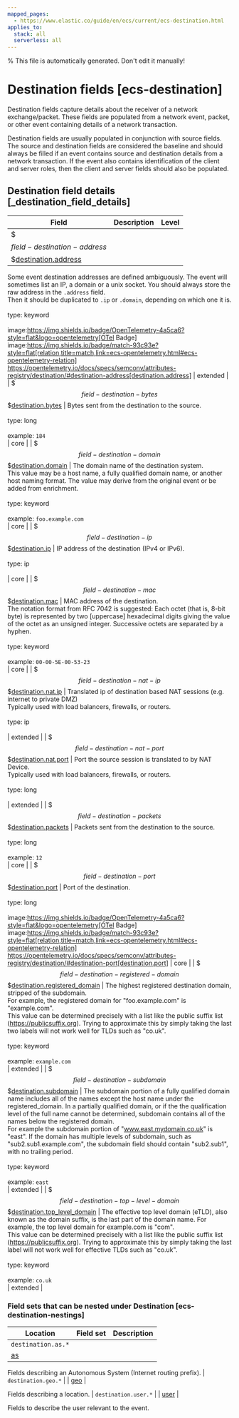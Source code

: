 ```yaml
---
mapped_pages:
  - https://www.elastic.co/guide/en/ecs/current/ecs-destination.html
applies_to:
  stack: all
  serverless: all
---
```

% This file is automatically generated. Don't edit it manually!

# Destination fields [ecs-destination]

Destination fields capture details about the receiver of a network exchange/packet. These fields are populated from a network event, packet, or other event containing details of a network transaction.

Destination fields are usually populated in conjunction with source fields. The source and destination fields are considered the baseline and should always be filled if an event contains source and destination details from a network transaction. If the event also contains identification of the client and server roles, then the client and server fields should also be populated.

## Destination field details [_destination_field_details]

| Field | Description | Level |
| --- | --- | --- |
| $$$field-destination-address$$$[destination.address](#field-destination-address) |
Some event destination addresses are defined ambiguously. The event will sometimes list an IP, a domain or a unix socket.  You should always store the raw address in the `.address` field.<br>Then it should be duplicated to `.ip` or `.domain`, depending on which one it is.<br><br>type: keyword<br><br>
image:https://img.shields.io/badge/OpenTelemetry-4a5ca6?style=flat&logo=opentelemetry[OTel Badge] image:https://img.shields.io/badge/match-93c93e?style=flat[relation,title=match,link=ecs-opentelemetry.html#ecs-opentelemetry-relation] https://opentelemetry.io/docs/specs/semconv/attributes-registry/destination/#destination-address[destination.address] | extended |
| $$$field-destination-bytes$$$[destination.bytes](#field-destination-bytes) |
Bytes sent from the destination to the source.<br><br>type: long<br><br>
example: `184`<br> | core |
| $$$field-destination-domain$$$[destination.domain](#field-destination-domain) |
The domain name of the destination system.<br>This value may be a host name, a fully qualified domain name, or another host naming format. The value may derive from the original event or be added from enrichment.<br><br>type: keyword<br><br>
example: `foo.example.com`<br> | core |
| $$$field-destination-ip$$$[destination.ip](#field-destination-ip) |
IP address of the destination (IPv4 or IPv6).<br><br>type: ip<br><br>
 | core |
| $$$field-destination-mac$$$[destination.mac](#field-destination-mac) |
MAC address of the destination.<br>The notation format from RFC 7042 is suggested: Each octet (that is, 8-bit byte) is represented by two [uppercase] hexadecimal digits giving the value of the octet as an unsigned integer. Successive octets are separated by a hyphen.<br><br>type: keyword<br><br>
example: `00-00-5E-00-53-23`<br> | core |
| $$$field-destination-nat-ip$$$[destination.nat.ip](#field-destination-nat-ip) |
Translated ip of destination based NAT sessions (e.g. internet to private DMZ)<br>Typically used with load balancers, firewalls, or routers.<br><br>type: ip<br><br>
 | extended |
| $$$field-destination-nat-port$$$[destination.nat.port](#field-destination-nat-port) |
Port the source session is translated to by NAT Device.<br>Typically used with load balancers, firewalls, or routers.<br><br>type: long<br><br>
 | extended |
| $$$field-destination-packets$$$[destination.packets](#field-destination-packets) |
Packets sent from the destination to the source.<br><br>type: long<br><br>
example: `12`<br> | core |
| $$$field-destination-port$$$[destination.port](#field-destination-port) |
Port of the destination.<br><br>type: long<br><br>
image:https://img.shields.io/badge/OpenTelemetry-4a5ca6?style=flat&logo=opentelemetry[OTel Badge] image:https://img.shields.io/badge/match-93c93e?style=flat[relation,title=match,link=ecs-opentelemetry.html#ecs-opentelemetry-relation] https://opentelemetry.io/docs/specs/semconv/attributes-registry/destination/#destination-port[destination.port] | core |
| $$$field-destination-registered-domain$$$[destination.registered_domain](#field-destination-registered-domain) |
The highest registered destination domain, stripped of the subdomain.<br>For example, the registered domain for "foo.example.com" is "example.com".<br>This value can be determined precisely with a list like the public suffix list (https://publicsuffix.org). Trying to approximate this by simply taking the last two labels will not work well for TLDs such as "co.uk".<br><br>type: keyword<br><br>
example: `example.com`<br> | extended |
| $$$field-destination-subdomain$$$[destination.subdomain](#field-destination-subdomain) |
The subdomain portion of a fully qualified domain name includes all of the names except the host name under the registered_domain.  In a partially qualified domain, or if the the qualification level of the full name cannot be determined, subdomain contains all of the names below the registered domain.<br>For example the subdomain portion of "www.east.mydomain.co.uk" is "east". If the domain has multiple levels of subdomain, such as "sub2.sub1.example.com", the subdomain field should contain "sub2.sub1", with no trailing period.<br><br>type: keyword<br><br>
example: `east`<br> | extended |
| $$$field-destination-top-level-domain$$$[destination.top_level_domain](#field-destination-top-level-domain) |
The effective top level domain (eTLD), also known as the domain suffix, is the last part of the domain name. For example, the top level domain for example.com is "com".<br>This value can be determined precisely with a list like the public suffix list (https://publicsuffix.org). Trying to approximate this by simply taking the last label will not work well for effective TLDs such as "co.uk".<br><br>type: keyword<br><br>
example: `co.uk`<br> | extended |


### Field sets that can be nested under Destination [ecs-destination-nestings]

| Location | Field set | Description |
|---|---|---|
| `destination.as.*` |
| [as](/reference/ecs-as.md) |

Fields describing an Autonomous System (Internet routing prefix).
| `destination.geo.*` |
| [geo](/reference/ecs-geo.md) |

Fields describing a location.
| `destination.user.*` |
| [user](/reference/ecs-user.md) |

Fields to describe the user relevant to the event.
